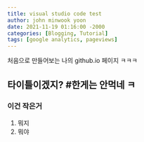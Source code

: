 ```yaml
---
title: visual studio code test
author: john minwook yoon
date: 2021-11-19 01:16:00 -2000
categories: [Blogging, Tutorial]
tags: [google analytics, pageviews]
---
```


처음으로 만들어보는 나의 github.io 페이지 ㅋㅋㅋ



## 타이틀이겠지? #한게는 안먹네 ㅋ

### 이건 작은거

1. 뭐지
2. 뭐야


